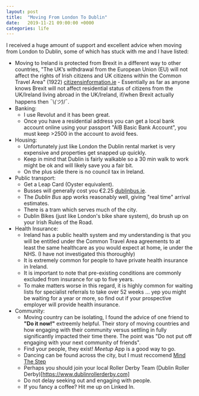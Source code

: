```yaml
---
layout: post
title:  "Moving From London To Dublin"
date:   2019-11-21 09:00:00 +0000
categories: life
---
```

I received a huge amount of support and excellent advice when moving from London to Dublin, some of which has stuck with me and I have listed:
- Moving to Ireland is protected from Brexit in a different way to other countries, "The UK’s withdrawal from the European Union (EU) will not affect the rights of Irish citizens and UK citizens within the Common Travel Area" (1922) [citizensinformation.ie](https://www.citizensinformation.ie/en/moving_country/moving_abroad/freedom_of_movement_within_the_eu/common_travel_area_between_ireland_and_the_uk.html) - Essentially as far as anyone knows Brexit will not affect residential status of citizens from the UK/Ireland living abroad in the UK/Ireland, if/when Brexit actually happens then ¯\\_(ツ)_/¯.
- Banking:
	* I use Revolut and it has been great.
	* Once you have a residential address you can get a local bank account online using your passport "AIB Basic Bank Account", you must keep >2500 in the account to avoid fees.
- Housing:
	* Unfortunately just like London the Dublin rental market is very expensive and properties get snapped up quickly.
	* Keep in mind that Dublin is fairly walkable so a 30 min walk to work might be ok and will likely save you a fair bit.
	* On the plus side there is no council tax in Ireland.
- Public transport: 
	* Get a Leap Card (Oyster equivalent).
	* Busses will generally cost you €2.25 [dublinbus.ie](https://www.dublinbus.ie/Fares-and-Tickets/Adult/).
	* The *Dublin Bus* app works reasonably well, giving "real time" arrival estimates.
	* There is a tram which serves much of the city.
	* Dublin Bikes (just like London's bike share system), do brush up on your Irish Rules of the Road.
- Health Insurance:
	* Ireland has a public health system and my understanding is that you will be entitled under the Common Travel Area agreements to at least the same healthcare as you would expect at home, ie under the NHS. (I have not investigated this thoroughly)
	* It is extremely common for people to have private health insurance in Ireland.
	* It is important to note that pre-existing conditions are commonly excluded from insurance for up to five years.
	* To make matters worse in this regard, it is highly common for waiting lists for specialist referrals to take over 52 weeks ... yep you might be waiting for a year or more, so find out if your prospective employer will provide health insurance.
- Community:
	* Moving country can be isolating, I found the advice of one friend to **"Do it now!"** extreemly helpful. Their story of moving countries and how engaging with their community versus settling in fully significantly impacted their time there. The point was "Do not put off engaging with your next community of friends".
	* Find your people, they exist! *Meetup* App is a good way to go.
	* Dancing can be found across the city, but I must reccomend [Mind The Step](https://www.mindthestep.ie/the-dance-studios)
	* Perhaps you should join your local Roller Derby Team (Dublin Roller Derby)[https://www.dublinrollerderby.com]
	* Do not delay seeking out and engaging with people.
	* If you fancy a coffee? Hit me up on Linked In.